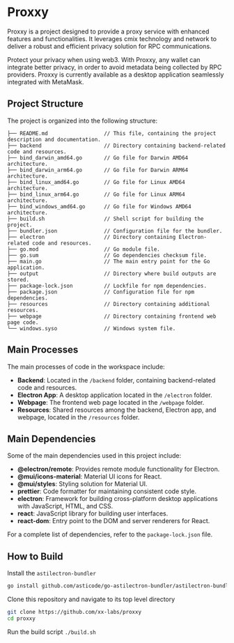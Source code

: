 # Proxxy

Proxxy is a project designed to provide a proxy service with enhanced features and functionalities. It leverages cmix technology and network to deliver a robust and efficient privacy solution for RPC communications.

Protect your privacy when using web3. With Proxxy, any wallet can integrate better privacy, in order to avoid metadata being collected by RPC providers. Proxxy is currently available as a desktop application seamlessly integrated with MetaMask.

## Project Structure

The project is organized into the following structure:

```
├── README.md                  // This file, containing the project description and documentation.
├── backend                    // Directory containing backend-related code and resources.
├── bind_darwin_amd64.go       // Go file for Darwin AMD64 architecture.
├── bind_darwin_arm64.go       // Go file for Darwin ARM64 architecture.
├── bind_linux_amd64.go        // Go file for Linux AMD64 architecture.
├── bind_linux_arm64.go        // Go file for Linux ARM64 architecture.
├── bind_windows_amd64.go      // Go file for Windows AMD64 architecture.
├── build.sh                   // Shell script for building the project.
├── bundler.json               // Configuration file for the bundler.
├── electron                   // Directory containing Electron-related code and resources.
├── go.mod                     // Go module file.
├── go.sum                     // Go dependencies checksum file.
├── main.go                    // The main entry point for the Go application.
├── output                     // Directory where build outputs are stored.
├── package-lock.json          // Lockfile for npm dependencies.
├── package.json               // Configuration file for npm dependencies.
├── resources                  // Directory containing additional resources.
├── webpage                    // Directory containing frontend web page code.
└── windows.syso               // Windows system file.
```

## Main Processes

The main processes of code in the workspace include:

- **Backend**: Located in the `/backend` folder, containing backend-related code and resources.
- **Electron App**: A desktop application located in the `/electron` folder.
- **Webpage**: The frontend web page located in the `/webpage` folder.
- **Resources**: Shared resources among the backend, Electron app, and webpage, located in the `/resources` folder.

## Main Dependencies

Some of the main dependencies used in this project include:

- **@electron/remote**: Provides remote module functionality for Electron.
- **@mui/icons-material**: Material UI icons for React.
- **@mui/styles**: Styling solution for Material UI.
- **prettier**: Code formatter for maintaining consistent code style.
- **electron**: Framework for building cross-platform desktop applications with JavaScript, HTML, and CSS.
- **react**: JavaScript library for building user interfaces.
- **react-dom**: Entry point to the DOM and server renderers for React.

For a complete list of dependencies, refer to the `package-lock.json` file.

## How to Build

Install the `astilectron-bundler`
```sh
go install github.com/asticode/go-astilectron-bundler/astilectron-bundler@latest
```

Clone this repository and navigate to its top level directory
```sh
git clone https://github.com/xx-labs/proxxy
cd proxxy
```

Run the build script `./build.sh`
